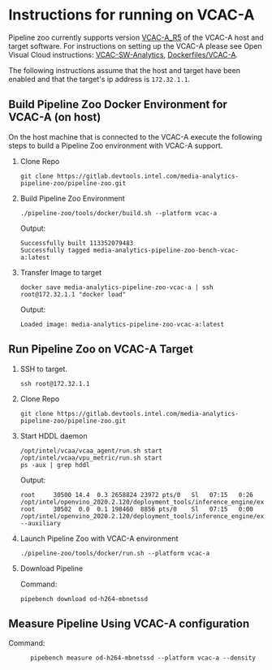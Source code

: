 # Instructions for running on VCAC-A

Pipeline zoo currently supports version [VCAC-A_R5](https://github.com/OpenVisualCloud/VCAC-SW-Analytics/releases/tag/VCAC-A_R5) of the VCAC-A host and target software.
For instructions on setting up the VCAC-A please see Open Visual Cloud instructions: 
[VCAC-SW-Analytics](https://github.com/OpenVisualCloud/VCAC-SW-Analytics), [Dockerfiles/VCAC-A](https://github.com/OpenVisualCloud/Dockerfiles/tree/master/VCAC-A).

The following instructions assume that the host and target have been enabled and that the target's ip address is `172.32.1.1`.

## Build Pipeline Zoo Docker Environment for VCAC-A (on host)

On the host machine that is connected to the VCAC-A execute the following steps to build a Pipeline Zoo environment with VCAC-A support.

1. Clone Repo
   ```
   git clone https://gitlab.devtools.intel.com/media-analytics-pipeline-zoo/pipeline-zoo.git
   ```
2. Build Pipeline Zoo Environment
   ```
   ./pipeline-zoo/tools/docker/build.sh --platform vcac-a
   ```
   Output:
   ```
   Successfully built 113352079483
   Successfully tagged media-analytics-pipeline-zoo-bench-vcac-a:latest
   ```
3. Transfer Image to target
   ```
   docker save media-analytics-pipeline-zoo-vcac-a | ssh root@172.32.1.1 "docker load"
   ```
   Output:
   ```
   Loaded image: media-analytics-pipeline-zoo-vcac-a:latest
   ```
## Run Pipeline Zoo on VCAC-A Target

1. SSH to target.

   ```
   ssh root@172.32.1.1
   ```
2. Clone Repo
   ```
   git clone https://gitlab.devtools.intel.com/media-analytics-pipeline-zoo/pipeline-zoo.git
   ```
3. Start HDDL daemon
   ```
   /opt/intel/vcaa/vcaa_agent/run.sh start
   /opt/intel/vcaa/vpu_metric/run.sh start
   ps -aux | grep hddl

   ```
   Output:
   ```
   root     30500 14.4  0.3 2658824 23972 pts/0   Sl   07:15   0:26 /opt/intel/openvino_2020.2.120/deployment_tools/inference_engine/external/hddl/bin/hddldaemon
   root     30502  0.0  0.1 198460  8856 pts/0    Sl   07:15   0:00 /opt/intel/openvino_2020.2.120/deployment_tools/inference_engine/external/hddl/bin/autoboot --auxiliary
   ```
   
4. Launch Pipeline Zoo with VCAC-A environment
   ```
   ./pipeline-zoo/tools/docker/run.sh --platform vcac-a
   ```
5. Download Pipeline

   Command:
   ```
   pipebench download od-h264-mbnetssd
   ```

## Measure Pipeline Using VCAC-A configuration

Command:
     
 ```
       pipebench measure od-h264-mbnetssd --platform vcac-a --density
 ```
 
 
